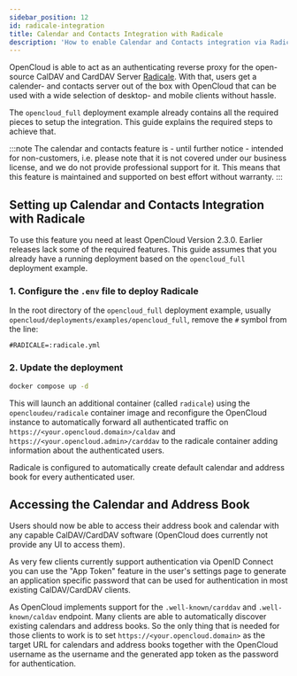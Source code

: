 ```yaml
---
sidebar_position: 12
id: radicale-integration
title: Calendar and Contacts Integration with Radicale
description: 'How to enable Calendar and Contacts integration via Radicale in OpenCloud.'
---
```


OpenCloud is able to act as an authenticating reverse proxy for the open-source
CalDAV and CardDAV Server [Radicale](https://radicale.org). With that, users
get a calender- and contacts server out of the box with OpenCloud that can be
used with a wide selection of desktop- and mobile clients without hassle.

The `opencloud_full` deployment example already contains all the required pieces to
setup the integration. This guide explains the required steps to achieve that.

:::note
The calendar and contacts feature is - until further notice - intended for
non-customers, i.e. please note that it is not covered under our business
license, and we do not provide professional support for it. This means that
this feature is maintained and supported on best effort without warranty.
:::

## Setting up Calendar and Contacts Integration with Radicale

To use this feature you need at least OpenCloud Version 2.3.0. Earlier releases lack
some of the required features. This guide assumes that you already have a running
deployment based on the `opencloud_full` deployment example.

### 1. Configure the `.env` file to deploy Radicale

In the root directory of the `opencloud_full` deployment example, usually `opencloud/deployments/examples/opencloud_full`,
remove the `#` symbol from the line:

```env
#RADICALE=:radicale.yml
```

### 2. Update the deployment

```bash
docker compose up -d
```

This will launch an additional container (called `radicale`) using the
`opencloudeu/radicale` container image and reconfigure the OpenCloud instance
to automatically forward all authenticated traffic on
`https://<your.opencloud.domain>/caldav` and
`https://<your.opencloud.admin>/carddav` to the radicale container adding
information about the authenticated users.

Radicale is configured to automatically create default calendar and address book for every authenticated user.

## Accessing the Calendar and Address Book

Users should now be able to access their address book and calendar with any
capable CalDAV/CardDAV software (OpenCloud does currently not provide any UI
to access them).

As very few clients currently support authentication via OpenID Connect you can use
the "App Token" feature in the user's settings page to generate an application specific
password that can be used for authentication in most existing CalDAV/CardDAV clients.

As OpenCloud implements support for the `.well-known/carddav` and `.well-known/caldav`
endpoint. Many clients are able to automatically discover existing calendars and
address books. So the only thing that is needed for those clients to work is
to set `https://<your.opencloud.domain>` as the target URL for calendars and
address books together with the OpenCloud username as the username and the
generated app token as the password for authentication.

